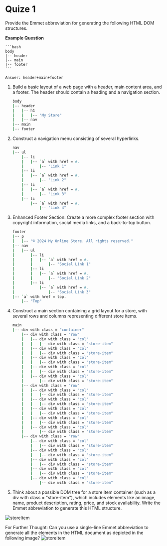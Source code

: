 # Quize 1

Provide the Emmet abbreviation for generating the following HTML DOM structures.

**Example Question**

    ```bash
    body
    |-- header
    |-- main
    |-- footer
    ```

    Answer: header+main+footer

1. Build a basic layout of a web page with a header, main content area, and a footer. The header should contain a heading and a navigation section.

   ```bash
   body
   |-- header
   |   |-- h1
   |   |   |-- "My Store"
   |   |-- nav
   |-- main
   |-- footer
   ```

2. Construct a navigation menu consisting of several hyperlinks.

   ```bash
   nav
   |-- ul
       |-- li
       |   |-- `a` with href = #.
       |       |-- "Link 1"
       |-- li
       |   |-- `a` with href = #.
       |       |-- "Link 2"
       |-- li
       |   |-- `a` with href = #.
       |       |-- "Link 3"
       |-- li
           |-- `a` with href = #.
               |-- "Link 4"
   ```

3. Enhanced Footer Section: Create a more complex footer section with copyright information, social media links, and a back-to-top button.

   ```bash
   footer
   |-- p
   |   |-- "© 2024 My Online Store. All rights reserved."
   |-- nav
   |   |-- ul
   |       |-- li
   |       |   |-- `a` with href = #.
   |       |       |-- "Social Link 1"
   |       |-- li
   |       |   |-- `a` with href = #.
   |       |       |-- "Social Link 2"
   |       |-- li
   |           |-- `a` with href = #.
   |               |-- "Social Link 3"
   |-- `a` with href = top.
       |-- "Top"
   ```

4. Construct a main section containing a grid layout for a store, with several rows and columns representing different store items.

   ```bash
   main
   |-- div with class = "container"
       |-- div with class = "row"
       |   |-- div with class = "col"
       |   |   |-- div with class = "store-item"
       |   |-- div with class = "col"
       |   |   |-- div with class = "store-item"
       |   |-- div with class = "col"
       |   |   |-- div with class = "store-item"
       |   |-- div with class = "col"
       |   |   |-- div with class = "store-item"
       |   |-- div with class = "col"
       |       |-- div with class = "store-item"
       |-- div with class = "row"
       |   |-- div with class = "col"
       |   |   |-- div with class = "store-item"
       |   |-- div with class = "col"
       |   |   |-- div with class = "store-item"
       |   |-- div with class = "col"
       |   |   |-- div with class = "store-item"
       |   |-- div with class = "col"
       |   |   |-- div with class = "store-item"
       |   |-- div with class = "col"
       |       |-- div with class = "store-item"
       |-- div with class = "row"
           |-- div with class = "col"
           |   |-- div with class = "store-item"
           |-- div with class = "col"
           |   |-- div with class = "store-item"
           |-- div with class = "col"
           |   |-- div with class = "store-item"
           |-- div with class = "col"
           |   |-- div with class = "store-item"
           |-- div with class = "col"
               |-- div with class = "store-item"
   ```

5. Think about a possible DOM tree for a store item container (such as a div with class = "store-item"), which includes elements like an image, name, product description, rating, price, and stock availability. Write the Emmet abbreviation to generate this HTML structure.

![storeItem](../assets/img/store_item.jpg)

For Further Thought: Can you use a single-line Emmet abbreviation to generate all the elements in the HTML document as depicted in the following image? ![storeItem](../assets/img/quiz1-page-layout.jpg)
